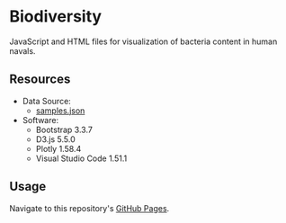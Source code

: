# Biodiversity
JavaScript and HTML files for visualization of bacteria content in human navals.

## Resources
- Data Source:
    - [samples.json](static/js/samples.json)
- Software:
    - Bootstrap 3.3.7
    - D3.js 5.5.0
    - Plotly 1.58.4
    - Visual Studio Code 1.51.1

## Usage
Navigate to this repository's [GitHub Pages](https://jsheppard95.github.io/biodiversity/).

